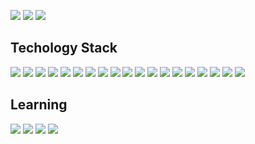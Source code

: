[![](https://img.shields.io/badge/Discord-7289da?&style=for-the-badge&logo=discord&logoColor=white)](https://discord.gg/t4e2nqJ)
[![](https://img.shields.io/badge/YouTube-c4302b?&style=for-the-badge&logo=youtube&logoColor=white)]()
[![](https://img.shields.io/badge/Stack%20Overflow-F48024?&style=for-the-badge&logo=stackoverflow&logoColor=white)]()

## Techology Stack
  ![](https://img.shields.io/badge/javascript%20-%23323330.svg?&style=for-the-badge&logo=javascript&logoColor=%23F7DF1E)
  ![](https://img.shields.io/badge/typescript%20-%23007ACC.svg?&style=for-the-badge&logo=typescript&logoColor=white)
  ![](https://img.shields.io/badge/node.js%20-%2343853D.svg?&style=for-the-badge&logo=node.js&logoColor=white)
  ![](https://img.shields.io/badge/python%20-%2314354C.svg?&style=for-the-badge&logo=python&logoColor=white)
  ![](https://img.shields.io/badge/rust-%23000000.svg?&style=for-the-badge&logo=rust&logoColor=white)
  ![](https://img.shields.io/badge/java-%23ED8B00.svg?&style=for-the-badge&logo=java&logoColor=white)
  ![](https://img.shields.io/badge/html5%20-%23E34F26.svg?&style=for-the-badge&logo=html5&logoColor=white)
  ![](https://img.shields.io/badge/css3%20-%231572B6.svg?&style=for-the-badge&logo=css3&logoColor=white)
  ![](https://img.shields.io/badge/react%20-%2320232a.svg?&style=for-the-badge&logo=react&logoColor=%2361DAFB)
  ![](https://img.shields.io/badge/redux%20-%23593d88.svg?&style=for-the-badge&logo=redux&logoColor=white)
  ![](https://img.shields.io/badge/express.js%20-%23404d59.svg?&style=for-the-badge)
  ![](https://img.shields.io/badge/jquery%20-%230769AD.svg?&style=for-the-badge&logo=jquery&logoColor=white)
  ![](https://img.shields.io/badge/bootstrap%20-%23563D7C.svg?&style=for-the-badge&logo=bootstrap&logoColor=white)
  ![](https://img.shields.io/badge/MongoDB-%234ea94b.svg?&style=for-the-badge&logo=mongodb&logoColor=white)
  ![](https://img.shields.io/badge/mysql-%2300f.svg?&style=for-the-badge&logo=mysql&logoColor=white)
  ![](https://img.shields.io/badge/heroku%20-%23430098.svg?&style=for-the-badge&logo=heroku&logoColor=white)
  ![](https://img.shields.io/badge/glitch%20-%233333FF.svg?&style=for-the-badge&logo=glitch&logoColor=whit)
  ![](https://img.shields.io/badge/apache%20-%23D42029.svg?&style=for-the-badge&logo=apache&logoColor=white)
  ![](https://img.shields.io/badge/nginx%20-%23009639.svg?&style=for-the-badge&logo=apache&logoColor=white)

## Learning
![](https://img.shields.io/badge/Docker-blue?&style=for-the-badge&logo=docker&logoColor=white)
![](https://img.shields.io/badge/GraphQL-e535ab?&style=for-the-badge&logo=graphql&logoColor=white)
![](https://img.shields.io/badge/Deno-36454f?&style=for-the-badge&logo=deno&logoColor=white)
![](https://img.shields.io/badge/Electron-171C2D?&style=for-the-badge&logo=electron&logoColor=white)
